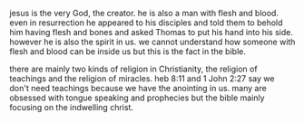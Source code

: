 jesus is the very God, the creator. he is also a man with flesh and blood. even in
resurrection he appeared to his disciples and told them to behold him having flesh and bones
and asked Thomas to put his hand into his side. however he is also the spirit in us.
we cannot understand how someone with flesh and blood can be inside us but this is the fact
in the bible.

there are mainly two kinds of religion in Christianity, the religion of teachings and the religion of miracles. heb 8:11 and 1 John 2:27 say we don't need teachings because we have the anointing in us. many are obsessed with tongue speaking and prophecies but the bible mainly focusing on the indwelling christ.
